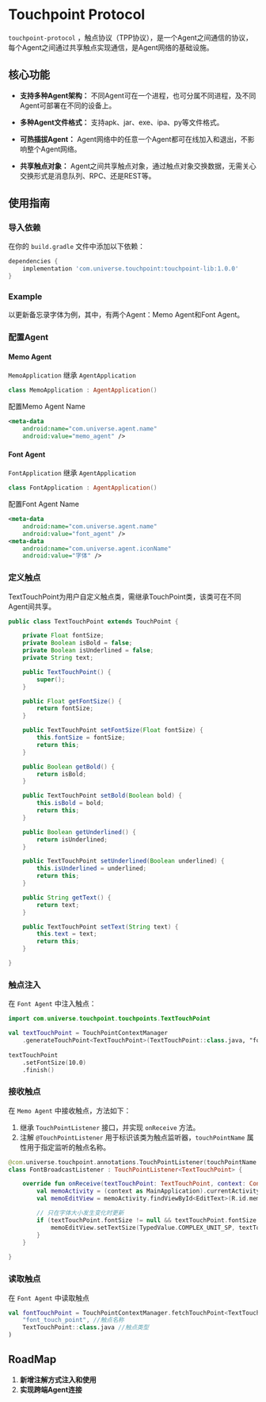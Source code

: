 # Touchpoint Protocol

`touchpoint-protocol` ，触点协议（TPP协议），是一个Agent之间通信的协议，每个Agent之间通过共享触点实现通信，是Agent网络的基础设施。

## 核心功能

- **支持多种Agent架构：** 不同Agent可在一个进程，也可分属不同进程，及不同Agent可部署在不同的设备上。

- **多种Agent文件格式：** 支持apk、jar、exe、ipa、py等文件格式。

- **可热插拔Agent：** Agent网络中的任意一个Agent都可在线加入和退出，不影响整个Agent网络。

- **共享触点对象：** Agent之间共享触点对象，通过触点对象交换数据，无需关心交换形式是消息队列、RPC、还是REST等。

## 使用指南

### 导入依赖

在你的 `build.gradle` 文件中添加以下依赖：

```gradle
dependencies {
    implementation 'com.universe.touchpoint:touchpoint-lib:1.0.0'
}
```

### Example

以更新备忘录字体为例，其中，有两个Agent：Memo Agent和Font Agent。

### 配置Agent

#### Memo Agent

`MemoApplication` 继承 `AgentApplication`
```kotlin
class MemoApplication : AgentApplication()
```

配置Memo Agent Name
```xml
<meta-data
    android:name="com.universe.agent.name"
    android:value="memo_agent" />
```

#### Font Agent

`FontApplication` 继承 `AgentApplication`
```kotlin
class FontApplication : AgentApplication()
```

配置Font Agent Name
```xml
<meta-data
    android:name="com.universe.agent.name"
    android:value="font_agent" />
<meta-data
    android:name="com.universe.agent.iconName"
    android:value="字体" />
```

### 定义触点

TextTouchPoint为用户自定义触点类，需继承TouchPoint类，该类可在不同Agent间共享。

```java
public class TextTouchPoint extends TouchPoint {

    private Float fontSize;
    private Boolean isBold = false;
    private Boolean isUnderlined = false;
    private String text;

    public TextTouchPoint() {
        super();
    }

    public Float getFontSize() {
        return fontSize;
    }

    public TextTouchPoint setFontSize(Float fontSize) {
        this.fontSize = fontSize;
        return this;
    }

    public Boolean getBold() {
        return isBold;
    }

    public TextTouchPoint setBold(Boolean bold) {
        this.isBold = bold;
        return this;
    }

    public Boolean getUnderlined() {
        return isUnderlined;
    }

    public TextTouchPoint setUnderlined(Boolean underlined) {
        this.isUnderlined = underlined;
        return this;
    }

    public String getText() {
        return text;
    }

    public TextTouchPoint setText(String text) {
        this.text = text;
        return this;
    }

}
```

### 触点注入

在 `Font Agent` 中注入触点：

```kotlin
import com.universe.touchpoint.touchpoints.TextTouchPoint

val textTouchPoint = TouchPointContextManager
    .generateTouchPoint<TextTouchPoint>(TextTouchPoint::class.java, "font_touch_point")
            
textTouchPoint
    .setFontSize(10.0)
    .finish()
```

### 接收触点
在 `Memo Agent` 中接收触点，方法如下：<br>
1. 继承 `TouchPointListener` 接口，并实现 `onReceive` 方法。<br>
2. 注解 `@TouchPointListener` 用于标识该类为触点监听器，`touchPointName` 属性用于指定监听的触点名称。

```kotlin
@com.universe.touchpoint.annotations.TouchPointListener(touchPointName = "font_touch_point")
class FontBroadcastListener : TouchPointListener<TextTouchPoint> {

    override fun onReceive(textTouchPoint: TextTouchPoint, context: Context) {
        val memoActivity = (context as MainApplication).currentActivity as MemoActivity
        val memoEditView = memoActivity.findViewById<EditText>(R.id.memo_text_view)

        // 只在字体大小发生变化时更新
        if (textTouchPoint.fontSize != null && textTouchPoint.fontSize != 1f) {
            memoEditView.setTextSize(TypedValue.COMPLEX_UNIT_SP, textTouchPoint.fontSize)
        }
    }
        
}
```

### 读取触点

在 `Font Agent` 中读取触点

```kotlin
val fontTouchPoint = TouchPointContextManager.fetchTouchPoint<TextTouchPoint>(
    "font_touch_point", //触点名称
    TextTouchPoint::class.java //触点类型
)
```

## RoadMap

1. **新增注解方式注入和使用**
2. **实现跨端Agent连接**
